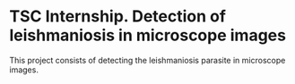 # TSC Internship. Detection of leishmaniosis in microscope images

This project consists of detecting the leishmaniosis parasite in microscope images.